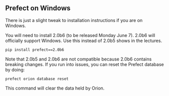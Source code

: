 ## Prefect on Windows

There is just a slight tweak to installation instructions if you are on Windows.

You will need to install 2.0b6 (to be released Monday June 7). 2.0b6 will officially support Windows. Use this instead of 2.0b5 shows in the lectures.

```
pip install prefect==2.0b6
```

Note that 2.0b5 and 2.0b6 are not compatible because 2.0b6 contains breaking changes. If you run into issues, you can reset the Prefect database by doing:

```
prefect orion database reset
```

This command will clear the data held by Orion.